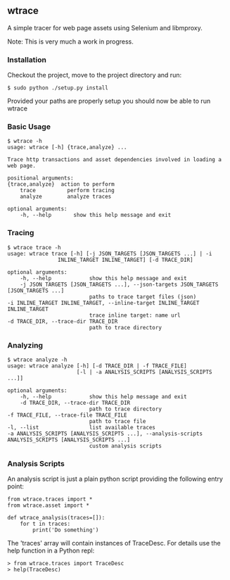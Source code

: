 ## wtrace

A simple tracer for web page assets using Selenium and libmproxy.

Note: This is very much a work in progress.

### Installation

Checkout the project, move to the project directory and run:

	$ sudo python ./setup.py install

Provided your paths are properly setup you should now be able to run wtrace


### Basic Usage

	$ wtrace -h
	usage: wtrace [-h] {trace,analyze} ...
	
	Trace http transactions and asset dependencies involved in loading a web page.
	
	positional arguments:
	{trace,analyze}  action to perform
		trace          perform tracing
		analyze        analyze traces

	optional arguments:
		-h, --help       show this help message and exit


### Tracing

	$ wtrace trace -h
	usage: wtrace trace [-h] [-j JSON_TARGETS [JSON_TARGETS ...] | -i
                    INLINE_TARGET INLINE_TARGET] [-d TRACE_DIR]
	
	optional arguments:
		-h, --help            show this help message and exit
		-j JSON_TARGETS [JSON_TARGETS ...], --json-targets JSON_TARGETS [JSON_TARGETS ...]
			                  paths to trace target files (json)
	-i INLINE_TARGET INLINE_TARGET, --inline-target INLINE_TARGET INLINE_TARGET
		                      trace inline target: name url
	-d TRACE_DIR, --trace-dir TRACE_DIR
		                      path to trace directory

### Analyzing

	$ wtrace analyze -h
	usage: wtrace analyze [-h] [-d TRACE_DIR | -f TRACE_FILE]
		                  [-l | -a ANALYSIS_SCRIPTS [ANALYSIS_SCRIPTS ...]]

	optional arguments:
		-h, --help            show this help message and exit
		-d TRACE_DIR, --trace-dir TRACE_DIR
			                  path to trace directory
	-f TRACE_FILE, --trace-file TRACE_FILE
                              path to trace file
	-l, --list                list available traces
	-a ANALYSIS_SCRIPTS [ANALYSIS_SCRIPTS ...], --analysis-scripts ANALYSIS_SCRIPTS [ANALYSIS_SCRIPTS ...]
                              custom analysis scripts

### Analysis Scripts

An analysis script is just a plain python script providing the following entry point:

	from wtrace.traces import *
	from wtrace.asset import *
	
	def wtrace_analysis(traces=[]):
		for t in traces:
			print('Do something')



The 'traces' array will contain instances of TraceDesc. For details use the help function in a Python repl:

	> from wtrace.traces import TraceDesc
	> help(TraceDesc)


